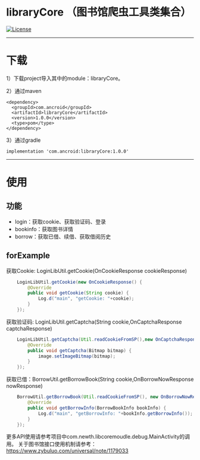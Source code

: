 # libraryCore （图书馆爬虫工具类集合）
[![License](https://img.shields.io/badge/license-Apache%202-green.svg)](https://www.apache.org/licenses/LICENSE-2.0)

---

# 下载

1）下载project导入其中的module：libraryCore。

2）通过maven

    <dependency>
      <groupId>com.ancroid</groupId>
      <artifactId>libraryCore</artifactId>
      <version>1.0.0</version>
      <type>pom</type>
    </dependency>

3）通过gradle

    implementation 'com.ancroid:libraryCore:1.0.0'

---

# 使用
## 功能

 - login：获取cookie、获取验证码、登录
 - bookinfo：获取图书详情
 - borrow：获取已借、续借、获取借阅历史

## forExample

获取Cookie: LoginLibUtil.getCookie(OnCookieResponse cookieResponse)
``` java
    LoginLibUtil.getCookie(new OnCookieResponse() {
        @Override
        public void getCookie(String cookie) {
            Log.d("main", "getCookie: "+cookie);
        }
    });
```
获取验证码: LoginLibUtil.getCaptcha(String cookie,OnCaptchaResponse captchaResponse)
``` java
    LoginLibUtil.getCaptcha(Util.readCookieFromSP(),new OnCaptchaResponse() {
        @Override
        public void getCaptcha(Bitmap bitmap) {
            image.setImageBitmap(bitmap);
        }
    });
```

获取已借：BorrowUtil.getBorrowBook(String cookie,OnBorrowNowResponse nowResponse)

``` java
    BorrowUtil.getBorrowBook(Util.readCookieFromSP(), new OnBorrowNowResponse() {
        @Override
        public void getBorrowInfo(BorrowBookInfo bookInfo) {
            Log.d("main", "getBorrowInfo: "+bookInfo.getBorrowInfo());
        }
    });
```

更多API使用请参考项目中com.newth.libcoremoudle.debug.MainActivity的调用。
关于图书馆接口使用机制请参考：https://www.zybuluo.com/universal/note/1179033

